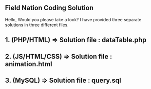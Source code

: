 ## Field Nation Coding Solution
Hello, Would you please take a look? I have provided three separate solutions in three different files.

## 1. (PHP/HTML)     => Solution file : <b> dataTable.php </b>

## 2. (JS/HTML/CSS)  => Solution file : <b> animation.html </b>

## 3. (MySQL)        => Solution file : <b> query.sql </b>

